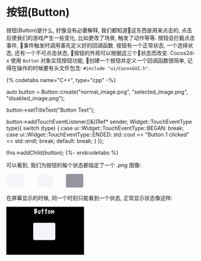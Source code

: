 # 按钮(Button)

按钮(Button)是什么, 好像没有必要解释, 我们都知道这东西是用来点击的, 点击后使我们的游戏产生一些变化, 比如更改了场景, 触发了动作等等. 按钮会拦截点击事件, 事件触发时调用事先定义好的回调函数. 按钮有一个正常状态, 一个选择状态, 还有一个不可点击状态, 按钮的外观可以根据这三个状态而改变. Cocos2d-x 使用 `Button` 对象实现按钮功能, 创建一个按钮并定义一个回调函数很简单, 记得在操作的时候要有头文件包含: `#include "ui/CocosGUI.h"`.

{% codetabs name="C++", type="cpp" -%}

auto button = Button::create("normal_image.png", "selected_image.png", "disabled_image.png");

button->setTitleText("Button Text");

button->addTouchEventListener([&](Ref* sender, Widget::TouchEventType type){
        switch (type)
        {
                case ui::Widget::TouchEventType::BEGAN:
                        break;
                case ui::Widget::TouchEventType::ENDED:
                        std::cout << "Button 1 clicked" << std::endl;
                        break;
                default:
                        break;
        }
});

this->addChild(button);
{%- endcodetabs %}

可以看到, 我们为按钮的每个状态都指定了一个 _.png_ 图像:

![](../../en/ui_components/ui_components-img/Button_Normal.png "") ![](../../en/basic_concepts/basic_concepts-img/smallSpacer.png "") ![](../../en/ui_components/ui_components-img/Button_Press.png "") ![](../../en/basic_concepts/basic_concepts-img/smallSpacer.png "")
![](../../en/ui_components/ui_components-img/Button_Disable.png "")

在屏幕显示的时候, 同一个时刻只能看到一个状态, 正常显示状态像这样:

![](ui_components-img/Button_example.png "")
